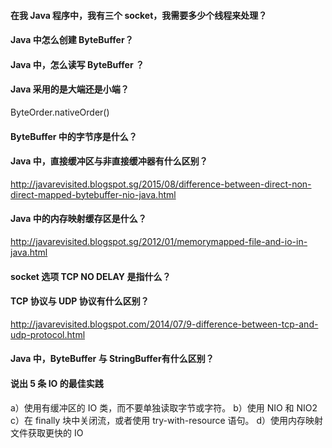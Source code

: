 #### 在我 Java 程序中，我有三个 socket，我需要多少个线程来处理？

#### Java 中怎么创建 ByteBuffer？

#### Java 中，怎么读写 ByteBuffer ？

#### Java 采用的是大端还是小端？
ByteOrder.nativeOrder()

#### ByteBuffer 中的字节序是什么？

#### Java 中，直接缓冲区与非直接缓冲器有什么区别？
http://javarevisited.blogspot.sg/2015/08/difference-between-direct-non-direct-mapped-bytebuffer-nio-java.html

#### Java 中的内存映射缓存区是什么？
http://javarevisited.blogspot.sg/2012/01/memorymapped-file-and-io-in-java.html

#### socket 选项 TCP NO DELAY 是指什么？

#### TCP 协议与 UDP 协议有什么区别？
http://javarevisited.blogspot.com/2014/07/9-difference-between-tcp-and-udp-protocol.html

#### Java 中，ByteBuffer 与 StringBuffer有什么区别？

#### 说出 5 条 IO 的最佳实践
a）使用有缓冲区的 IO 类，而不要单独读取字节或字符。
b）使用 NIO 和 NIO2
c）在 finally 块中关闭流，或者使用 try-with-resource 语句。
d）使用内存映射文件获取更快的 IO

